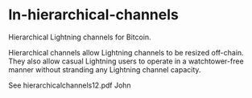 # ln-hierarchical-channels

Hierarchical Lightning channels for Bitcoin.

Hierarchical channels allow Lightning channels
to be resized off-chain. They also allow
casual Lightning users to operate in a
watchtower-free manner without stranding any
Lightning channel capacity.

See hierarchicalchannels12.pdf
John

